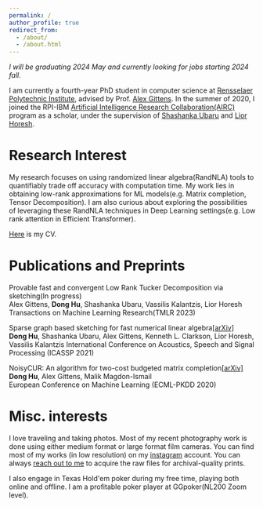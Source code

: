 ```yaml
---
permalink: /
author_profile: true
redirect_from: 
  - /about/
  - /about.html
---
```

*I will be graduating 2024 May and currently looking for jobs starting 2024 fall.*

I am currently a fourth-year PhD student in computer science at [Rensselaer Polytechnic Institute](https://science.rpi.edu/computer-science), advised by Prof. [Alex Gittens](https://www.cs.rpi.edu/~gittea/). In the summer of 2020, I joined the RPI-IBM [Artificial Intelligence Research Collaboration(AIRC)](https://airc.rpi.edu) program as a scholar, under the supervision of [Shashanka Ubaru](https://shashankaubaru.github.io) and [Lior Horesh](https://researcher.watson.ibm.com/researcher/view.php?person=us-lhoresh).

Research Interest
======
My research focuses on using randomized linear algebra(RandNLA) tools to quantifiably trade off accuracy with computation time. My work lies in obtaining low-rank approximations for ML models(e.g. Matrix completion, Tensor Decomposition). I am also curious about exploring the possibilities of leveraging these RandNLA techniques in Deep Learning settings(e.g. Low rank attention in Efficient Transformer).

[Here](/cv/) is my CV.

Publications and Preprints
======

Provable fast and convergent Low Rank Tucker Decomposition via sketching(In progress)  
Alex Gittens, **Dong Hu**, Shashanka Ubaru, Vassilis Kalantzis, Lior Horesh  
Transactions on Machine Learning Research(TMLR 2023)

Sparse graph based sketching for fast numerical linear algebra[[arXiv]](https://arxiv.org/abs/2102.05758)  
**Dong Hu**, Shashanka Ubaru, Alex Gittens, Kenneth L. Clarkson, Lior Horesh, Vassilis Kalantzis
International Conference on Acoustics, Speech and Signal Processing (ICASSP 2021)

NoisyCUR: An algorithm for two-cost budgeted matrix completion[[arXiv]](https://arxiv.org/pdf/2104.08026.pdf)  
**Dong Hu**, Alex Gittens, Malik Magdon-Ismail  
European Conference on Machine Learning (ECML-PKDD 2020)

Misc. interests
======
I love traveling and taking photos. Most of my recent photography work is done using either medium format or large format film cameras. You can find most of my works (in low resolution) on my [instagram](https://www.instagram.com/jurohd_/) account. You can always [reach out to me](mailto:jurohd@gmail.com) to acquire the raw files for archival-quality prints.  

I also engage in Texas Hold'em poker during my free time, playing both online and offline. I am a profitable poker player at GGpoker(NL200 Zoom level).
